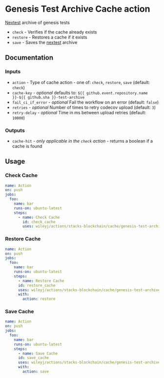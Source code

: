 # Genesis Test Archive Cache action

[Nextest](https://nexte.st) archive of genesis tests

- `check` - Verifies if the cache already exists
- `restore` - Restores a cache if it exists
- `save` - Saves the [nextest](https://nexte.st) archive

## Documentation

### Inputs

- `action` - Type of cache action - one of: `check`, `restore`, `save` (default: `check`)
- `cache-key` - _optional_ defaults to: `${{ github.event.repository.name }}-${{ github.sha }}-test-archive`
- `fail_ci_if_error` - _optional_ Fail the workflow on an error (default: `false`)
- `retries` - _optional_ Number of times to retry codecov upload (default: `3`)
- `retry-delay` - _optional_ Time in ms between upload retries (default: `10000`)

### Outputs

- `cache-hit` - _only applicable in the `check` action_ - returns a boolean if a cache is found

## Usage

### Check Cache

```yaml
name: Action
on: push
jobs:
  foo:
    name: bar
    runs-on: ubuntu-latest
    steps:
      - name: Check Cache
        id: check_cache
        uses: wileyj/actions/stacks-blockchain/cache/genesis-test-archive@main
```

### Restore Cache

```yaml
name: Action
on: push
jobs:
  foo:
    name: bar
    runs-on: ubuntu-latest
    steps:
      - name: Restore Cache
      id: restore_cache
      uses: wileyj/actions/stacks-blockchain/cache/genesis-test-archive@main
      with:
        action: restore
```

### Save Cache

```yaml
name: Action
on: push
jobs:
  foo:
    name: bar
    runs-on: ubuntu-latest
    steps:
      - name: Save Cache
      id: save_cache
      uses: wileyj/actions/stacks-blockchain/cache/genesis-test-archive@main
      with:
        action: save
```
